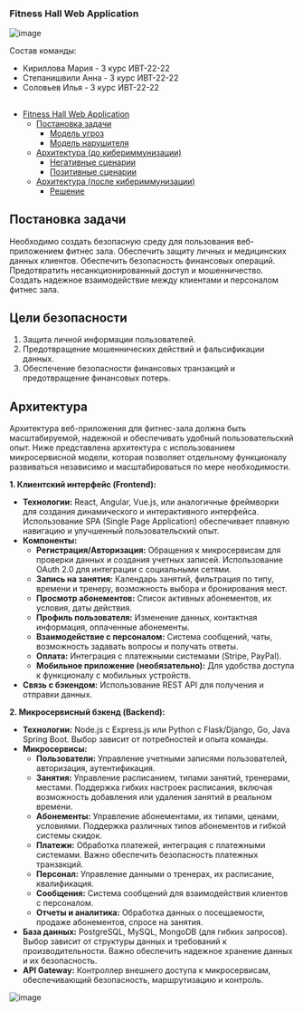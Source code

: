 ###  Fitness Hall Web Application


![image](https://github.com/user-attachments/assets/cfc2cc08-817e-46a0-970b-6d9f7b6fe0ad)



Состав команды:
- Кириллова Мария - 3 курс ИВТ-22-22
- Степанишвили Анна - 3 курс ИВТ-22-22
- Соловьев Илья - 3 курс ИВТ-22-22

##
- [Fitness Hall Web Application](#Start)
   - [Постановка задачи](#Task)
      - [Модель угроз](#Threats)
      - [Модель нарушителя](#Intruder)
   - [Архитектура (до кибериммунизации)](#Architecture1)
      - [Негативные сценарии](#NegativeScenarios)
      - [Позитивные сценарии](#PositiveScenarios)
   - [Архитектура (после кибериммунизации)](#Architecture2)
      - [Решение](#Decision)
##

## <a name="Task"> Постановка задачи</a>
Необходимо создать безопасную среду для пользования веб-приложением фитнес зала.
Обеспечить защиту личных и медицинских данных клиентов.
Обеспечить безопасность финансовых операций.
Предотвратить несанкционированный доступ и мошенничество.
Создать надежное взаимодействие между клиентами и персоналом фитнес зала.

## <a name="Purposes">Цели безопасности</a>
1. Защита личной информации пользователей.
2. Предотвращение мошеннических действий и фальсификации данных. 
3. Обеспечение безопасности финансовых транзакций и предотвращение финансовых потерь.

## <a name="Task"> Архитектура
Архитектура веб-приложения для фитнес-зала должна быть масштабируемой, надежной и обеспечивать удобный пользовательский опыт.  Ниже представлена архитектура с использованием микросервисной модели, которая позволяет отдельному функционалу развиваться независимо и масштабироваться по мере необходимости.

**1. Клиентский интерфейс (Frontend):**

* **Технологии:** React, Angular, Vue.js, или аналогичные фреймворки для создания динамического и интерактивного интерфейса.  Использование SPA (Single Page Application) обеспечивает плавную навигацию и улучшенный пользовательский опыт.
* **Компоненты:**
    * **Регистрация/Авторизация:**  Обращения к микросервисам для проверки данных и создания учетных записей.  Использование OAuth 2.0 для интеграции с социальными сетями.
    * **Запись на занятия:**  Календарь занятий, фильтрация по типу, времени и тренеру, возможность выбора и бронирования мест.
    * **Просмотр абонементов:**  Список активных абонементов, их условия, даты действия.
    * **Профиль пользователя:**  Изменение данных, контактная информация, оплаченные абонементы.
    * **Взаимодействие с персоналом:**  Система сообщений, чаты, возможность задавать вопросы и получать ответы.
    * **Оплата:**  Интеграция с платежными системами (Stripe, PayPal).
    * **Мобильное приложение (необязательно):**  Для удобства доступа к функционалу с мобильных устройств.
* **Связь с бэкендом:**  Использование REST API для получения и отправки данных.

**2. Микросервисный бэкенд (Backend):**

* **Технологии:** Node.js с Express.js или Python с Flask/Django, Go, Java Spring Boot.  Выбор зависит от потребностей и опыта команды.
* **Микросервисы:**
    * **Пользователи:**  Управление учетными записями пользователей, авторизация, аутентификация.
    * **Занятия:**  Управление расписанием, типами занятий, тренерами, местами. Поддержка гибких настроек расписания, включая возможность добавления или удаления занятий в реальном времени.
    * **Абонементы:**  Управление абонементами, их типами, ценами, условиями. Поддержка различных типов абонементов и гибкой системы скидок.
    * **Платежи:**  Обработка платежей, интеграция с платежными системами.  Важно обеспечить безопасность платежных транзакций.
    * **Персонал:**  Управление данными о тренерах, их расписание, квалификация.
    * **Сообщения:**  Система сообщений для взаимодействия клиентов с персоналом.
    * **Отчеты и аналитика:**  Обработка данных о посещаемости, продаже абонементов, спросе на занятия.
* **База данных:**  PostgreSQL, MySQL, MongoDB (для гибких запросов).  Выбор зависит от структуры данных и требований к производительности.  Важно обеспечить надежное хранение данных и их безопасность.
* **API Gateway:**  Контроллер внешнего доступа к микросервисам, обеспечивающий безопасность, маршрутизацию и контроль.

![image](https://github.com/user-attachments/assets/259b7842-b7a7-42aa-bf03-678f1771b219)

